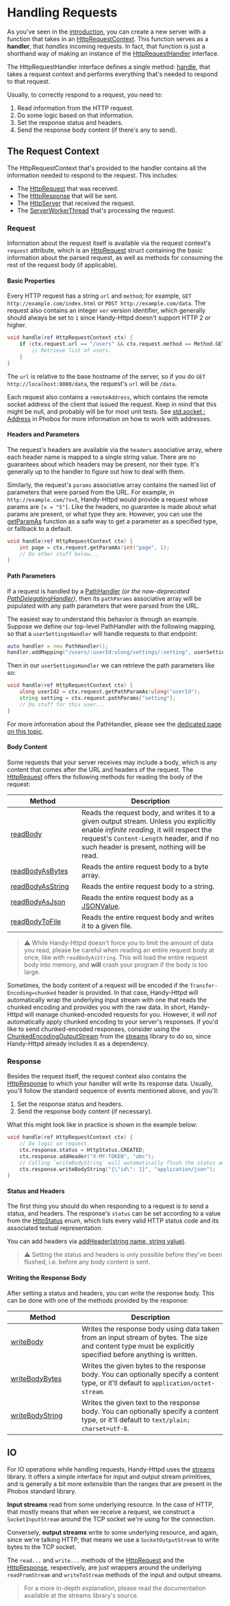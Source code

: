 # Handling Requests

As you've seen in the [introduction](./README.md), you can create a new server with a function that takes in an [HttpRequestContext](ddoc-handy_httpd.components.handler.HttpRequestContext). This function serves as a **handler**, that _handles_ incoming requests. In fact, that function is just a shorthand way of making an instance of the [HttpRequestHandler](ddoc-handy_httpd.components.handler.HttpRequestHandler) interface.

The HttpRequestHandler interface defines a single method: [handle](ddoc-handy_httpd.components.handler.HttpRequestHandler.handle), that takes a request context and performs everything that's needed to respond to that request.

Usually, to correctly respond to a request, you need to:
1. Read information from the HTTP request.
2. Do some logic based on that information.
3. Set the response status and headers.
4. Send the response body content (if there's any to send).

## The Request Context

The HttpRequestContext that's provided to the handler contains all the information needed to respond to the request. This includes:

- The [HttpRequest](ddoc-handy_httpd.components.request.HttpRequest) that was received.
- The [HttpResponse](ddoc-handy_httpd.components.response.HttpResponse) that will be sent.
- The [HttpServer](ddoc-handy_httpd.server.Server) that received the request.
- The [ServerWorkerThread](ddoc-handy_httpd.components.worker.ServerWorkerThread) that's processing the request.

### Request

Information about the request itself is available via the request context's `request` attribute, which is an [HttpRequest](ddoc-handy_httpd.components.request.HttpRequest) struct containing the basic information about the parsed request, as well as methods for consuming the rest of the request body (if applicable).

#### Basic Properties

Every HTTP request has a string `url` and `method`; for example, `GET http://example.com/index.html` or `POST http://example.com/data`. The request also contains an integer `ver` version identifier, which generally should always be set to `1` since Handy-Httpd doesn't support HTTP 2 or higher.

```d
void handle(ref HttpRequestContext ctx) {
    if (ctx.request.url == "/users" && ctx.request.method == Method.GET) {
        // Retrieve list of users.
    }
}
```
The `url` is relative to the base hostname of the server, so if you do `GET http://localhost:8080/data`, the request's `url` will be `/data`.

Each request also contains a `remoteAddress`, which contains the remote socket address of the client that issued the request. Keep in mind that this might be null, and probably will be for most unit tests. See [std.socket : Address](https://dlang.org/phobos/std_socket.html#.Address) in Phobos for more information on how to work with addresses.

#### Headers and Parameters

The request's headers are available via the `headers` associative array, where each header name is mapped to a single string value. There are no guarantees about which headers may be present, nor their type. It's generally up to the handler to figure out how to deal with them.

Similarly, the request's `params` associative array contains the named list of parameters that were parsed from the URL. For example, in `http://example.com/?x=5`, Handy-Httpd would provide a request whose params are `[x = "5"]`. Like the headers, no guarantee is made about what params are present, or what type they are. However, you can use the [getParamAs](ddoc-handy_httpd.components.request.HttpRequest.getParamAs) function as a safe way to get a parameter as a specified type, or fallback to a default.

```d
void handle(ref HttpRequestContext ctx) {
    int page = ctx.request.getParamAs!int("page", 1);
    // Do other stuff below...
}
```

#### Path Parameters

If a request is handled by a [PathHandler](handlers/path-handler.md) *(or the now-deprecated [PathDelegatingHandler](handlers/path-delegating-handler.md))*, then its `pathParams` associative array will be populated with any path parameters that were parsed from the URL.

The easiest way to understand this behavior is through an example. Suppose we define our top-level PathHandler with the following mapping, so that a `userSettingsHandler` will handle requests to that endpoint:

```d
auto handler = new PathHandler();
handler.addMapping("/users/:userId:ulong/settings/:setting", userSettingsHandler);
```

Then in our `userSettingsHandler` we can retrieve the path parameters like so:

```d
void handle(ref HttpRequestContext ctx) {
    ulong userId2 = ctx.request.getPathParamAs!ulong("userId");
    string setting = ctx.request.pathParams["setting"];
    // Do stuff for this user...
}
```

For more information about the PathHandler, please see the [dedicated page on this topic](./handlers/path-handler.md).

#### Body Content

Some requests that your server receives may include a body, which is any content that comes after the URL and headers of the request. The [HttpRequest](ddoc-handy_httpd.components.request.HttpRequest) offers the following methods for reading the body of the request:

| <div style="width: 150px;">Method</div> | Description |
|---     |---          |
| [readBody](ddoc-handy_httpd.components.request.HttpRequest.readBody) | Reads the request body, and writes it to a given output stream. Unless you explicitly enable *infinite reading*, it will respect the request's `Content-Length` header, and if no such header is present, nothing will be read. |
| [readBodyAsBytes](ddoc-handy_httpd.components.request.HttpRequest.readBodyAsBytes) | Reads the entire request body to a byte array. |
| [readBodyAsString](ddoc-handy_httpd.components.request.HttpRequest.readBodyAsString) | Reads the entire request body to a string. |
| [readBodyAsJson](ddoc-handy_httpd.components.request.HttpRequest.readBodyAsJson) | Reads the entire request body as a [JSONValue](https://dlang.org/phobos/std_json.html#.JSONValue). |
| [readBodyToFile](ddoc-handy_httpd.components.request.HttpRequest.readBodyToFile) | Reads the entire request body and writes it to a given file. |

> ⚠️ While Handy-Httpd doesn't force you to limit the amount of data you read, please be careful when reading an entire request body at once, like with `readBodyAsString`. This will load the entire request body into memory, and **will** crash your program if the body is too large.

Sometimes, the body content of a request will be encoded if the `Transfer-Encoding=chunked` header is provided. In that case, Handy-Httpd will automatically wrap the underlying input stream with one that reads the chunked encoding and provides you with the raw data. In short, Handy-Httpd will manage chunked-encoded requests for you. However, it *will not* automatically apply chunked encoding to your server's responses. If you'd like to send chunked-encoded responses, consider using the [ChunkedEncodingOutputStream](https://github.com/andrewlalis/streams/blob/main/source/streams/types/chunked.d#L127) from the [streams](https://github.com/andrewlalis/streams) library to do so, since Handy-Httpd already includes it as a dependency.

### Response

Besides the request itself, the request context also contains the [HttpResponse](ddoc-handy_httpd.components.response.HttpResponse) to which your handler will write its response data. Usually, you'll follow the standard sequence of events mentioned above, and you'll:
1. Set the response status and headers.
2. Send the response body content (if necessary).

What this might look like in practice is shown in the example below:
```d
void handle(ref HttpRequestContext ctx) {
    // Do logic on request.
    ctx.response.status = HttpStatus.CREATED;
    ctx.response.addHeader("X-MY-TOKEN", "abc");
    // Calling `writeBodyString` will automatically flush the status and headers to the socket.
    ctx.response.writeBodyString("{\"id\": 1}", "application/json");
}
```

#### Status and Headers

The first thing you should do when responding to a request is to send a status, and headers. The response's `status` can be set according to a value from the [HttpStatus](ddoc-handy_httpd.components.response.HttpStatus) enum, which lists every valid HTTP status code and its associated textual representation.

You can add headers via [addHeader(string name, string value)](ddoc-handy_httpd.components.response.HttpResponse.addHeader).

> ⚠️ Setting the status and headers is only possible before they've been flushed, i.e. before any body content is sent.

#### Writing the Response Body

After setting a status and headers, you can write the response body. This can be done with one of the methods provided by the response:

| <div style="width: 150px;">Method</div> | Description |
|---     |---          |
| [writeBody](ddoc-handy_httpd.components.response.HttpResponse.writeBody) | Writes the response body using data taken from an input stream of bytes. The size and content type must be explicitly specified before anything is written. |
| [writeBodyBytes](ddoc-handy_httpd.components.response.HttpResponse.writeBodyBytes) | Writes the given bytes to the response body. You can optionally specify a content type, or it'll default to `application/octet-stream`. |
| [writeBodyString](ddoc-handy_httpd.components.response.HttpResponse.writeBodyString) | Writes the given text to the response body. You can optionally specify a content type, or it'll default to `text/plain; charset=utf-8`. |

## IO

For IO operations while handling requests, Handy-Httpd uses the [streams](https://github.com/andrewlalis/streams) library. It offers a simple interface for input and output stream primitives, and is generally a bit more extensible than the ranges that are present in the Phobos standard library.

**Input streams** read from some underlying resource. In the case of HTTP, that mostly means that when we receive a request, we construct a `SocketInputStream` around the TCP socket we're using for the connection.

Conversely, **output streams** write to some underlying resource, and again, since we're talking HTTP, that means we use a `SocketOutputStream` to write bytes to the TCP socket.

The `read...` and `write...` methods of the [HttpRequest](ddoc-handy_httpd.components.request.HttpRequest) and the [HttpResponse](ddoc-handy_httpd.components.response.HttpResponse), respectively, are just wrappers around the underlying `readFromStream` and `writeToStream` methods of the input and output streams.

> For a more in-depth explanation, please read the documentation available at the streams library's source.
